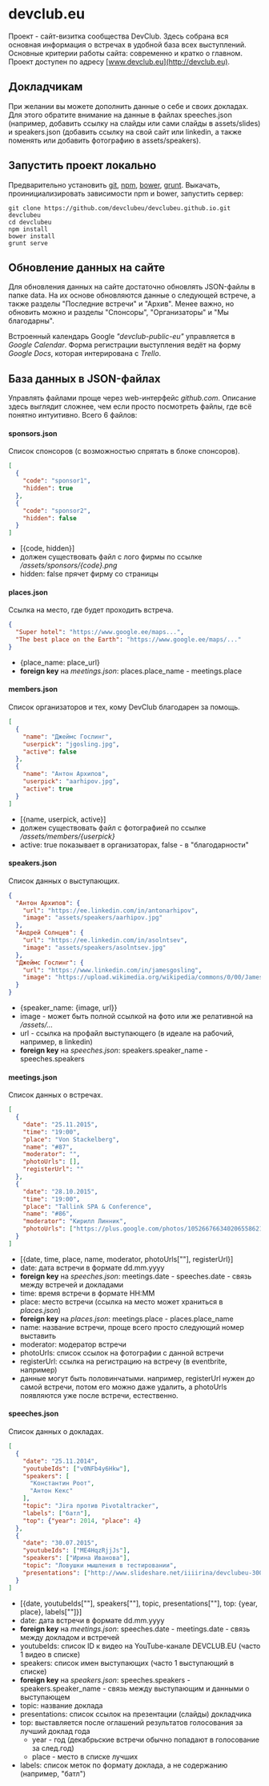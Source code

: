 # devclub.eu

Проект - сайт-визитка сообщества DevClub. Здесь собрана вся основная информация о встречах в удобной база всех выступлений. Основные критерии работы сайта: современно и кратко о главном. Проект доступен по адресу [www.devclub.eu](http://devclub.eu).

## Докладчикам

При желании вы можете дополнить данные о себе и своих докладах. Для этого обратите внимание на данные в файлах speeches.json (например, добавить ссылку на слайды или сами слайды в assets/slides) и speakers.json (добавить ссылку на свой сайт или linkedin, а также поменять или добавить фотографию в assets/speakers).

## Запустить проект локально

Предварительно установить [git], [npm], [bower], [grunt].
Выкачать, проинициализировать зависимости npm и bower, запустить сервер:
```
git clone https://github.com/devclubeu/devclubeu.github.io.git devclubeu
cd devclubeu
npm install
bower install
grunt serve
```

## Обновление данных на сайте

Для обновления данных на сайте достаточно обновлять JSON-файлы в папке data. На их основе обновляются данные о следующей встрече, а также разделы "Последние встречи" и "Архив". Менее важно, но обновить можно и разделы "Спонсоры", "Организаторы" и "Мы благодарны".

Встроенный календарь Google *"devclub-public-eu"* управляется в *Google Calendar*.
Форма регистрации выступления ведёт на форму *Google Docs*, которая интерирована с *Trello*.

## База данных в JSON-файлах

Управлять файлами проще через web-интерфейс *github.com*. Описание здесь выглядит сложнее, чем если просто посмотреть файлы, где всё понятно интуитивно. Всего 6 файлов:

#### sponsors.json
Cписок спонсоров (с возможностью спрятать в блоке спонсоров).
```json
[
  {
    "code": "sponsor1",
    "hidden": true
  },
  {
    "code": "sponsor2",
    "hidden": false
  }
]
```
* [{code, hidden}]
* должен существовать файл с лого фирмы по ссылке */assets/sponsors/{code}.png*
* hidden: false прячет фирму со страницы

#### places.json
Ссылка на место, где будет проходить встреча.
```json
{
  "Super hotel": "https://www.google.ee/maps...",
  "The best place on the Earth": "https://www.google.ee/maps/..."
}
```
* {place_name: place_url}
* **foreign key** на *meetings.json*: places.place_name - meetings.place

#### members.json
Список организаторов и тех, кому DevClub благодарен за помощь.
```json
[
  {
    "name": "Джеймс Гослинг",
    "userpick": "jgosling.jpg",
    "active": false
  },
  {
    "name": "Антон Архипов",
    "userpick": "aarhipov.jpg",
    "active": true
  }
]
```
* [{name, userpick, active}]
* должен существовать файл с фотографией по ссылке */assets/members/{userpick}*
* active: true показывает в организаторах, false - в "благодарности"

#### speakers.json
Список данных о выступающих.
```json
{
  "Антон Архипов": {
    "url": "https://ee.linkedin.com/in/antonarhipov",
    "image": "assets/speakers/aarhipov.jpg"
  },
  "Андрей Солнцев": {
    "url": "https://ee.linkedin.com/in/asolntsev",
    "image": "assets/speakers/asolntsev.jpg"
  },
  "Джеймс Гослинг": {
    "url": "https://www.linkedin.com/in/jamesgosling",
    "image": "https://upload.wikimedia.org/wikipedia/commons/0/00/James_Gosling_2005.jpg"
  }
}
```
* {speaker_name: {image, url}}
* image - может быть полной ссылкой на фото или же релативной на */assets/...*
* url - ссылка на профайл выступающего (в идеале на рабочий, например, в linkedin)
* **foreign key** на *speeches.json*: speakers.speaker_name - speeches.speakers

#### meetings.json
Список данных о встречах.
```json
[
  {
    "date": "25.11.2015",
    "time": "19:00",
    "place": "Von Stackelberg",
    "name": "#87",
    "moderator": "",
    "photoUrls": [],
    "registerUrl": ""
  },
  {
    "date": "28.10.2015",
    "time": "19:00",
    "place": "Tallink SPA & Conference",
    "name": "#86",
    "moderator": "Кирилл Линник",
    "photoUrls": ["https://plus.google.com/photos/105266766340206558621/albums/6210823207533670865"]
  }
]
```
* [{date, time, place, name, moderator, photoUrls[""], registerUrl}]
* date: дата встречи в формате dd.mm.yyyy
* **foreign key** на *speeches.json*: meetings.date - speeches.date - связь между встречей и докладами
* time: время встречи в формате HH:MM
* place: место встречи (ссылка на место может храниться в *places.json*)
* **foreign key** на *places.json*: meetings.place - places.place_name
* name: название встречи, проще всего просто следующий номер выставить
* moderator: модератор встречи
* photoUrls: список ссылок на фотографии с данной встречи
* registerUrl: ссылка на регистрацию на встречу (в eventbrite, например)
* данные могут быть половинчатыми. например, registerUrl нужен до самой встречи, потом его можно даже удалить, а photoUrls появляются уже после встречи, естественно.

#### speeches.json
Список данных о докладах.
```json
[
  {
    "date": "25.11.2014",
    "youtubeIds": ["v0NFb4y6Hkw"],
    "speakers": [
      "Константин Роот",
      "Антон Кекс"
    ],
    "topic": "Jira против Pivotaltracker",
    "labels": ["батл"],
    "top": {"year": 2014, "place": 4}
  },
  {
    "date": "30.07.2015",
    "youtubeIds": ["ME4HqzRjjJs"],
    "speakers": ["Ирина Иванова"],
    "topic": "Ловушки мышления в тестировании",
    "presentations": ["http://www.slideshare.net/iiiirina/devclubeu-30072015"]
  }
]
```
* [{date, youtubeIds[""], speakers[""], topic, presentations[""], top: {year, place}, labels[""]}]
* date: дата встречи в формате dd.mm.yyyy
* **foreign key** на *meetings.json*: speeches.date - meetings.date - связь между докладом и встречей
* youtubeIds: список ID к видео на YouTube-канале DEVCLUB.EU (часто 1 видео в списке)
* speakers: список имен выступающих (часто 1 выступающий в списке)
* **foreign key** на *speakers.json*: speeches.speakers - speakers.speaker_name - связь между выступающим и данными о выступающем
* topic: название доклада
* presentations: список ссылок на презентации (слайды) докладчика
* top: выставляется после оглашений результатов голосования за лучший доклад года
  * year - год (декабрьские встречи обычно попадают в голосование за след.год)
  * place - место в списке лучших
* labels: список меток по формату доклада, а не содержанию (например, "батл")

[git]: http://git-scm.com/
[bower]: http://bower.io
[npm]: https://www.npmjs.org/
[grunt]: http://gruntjs.com/
